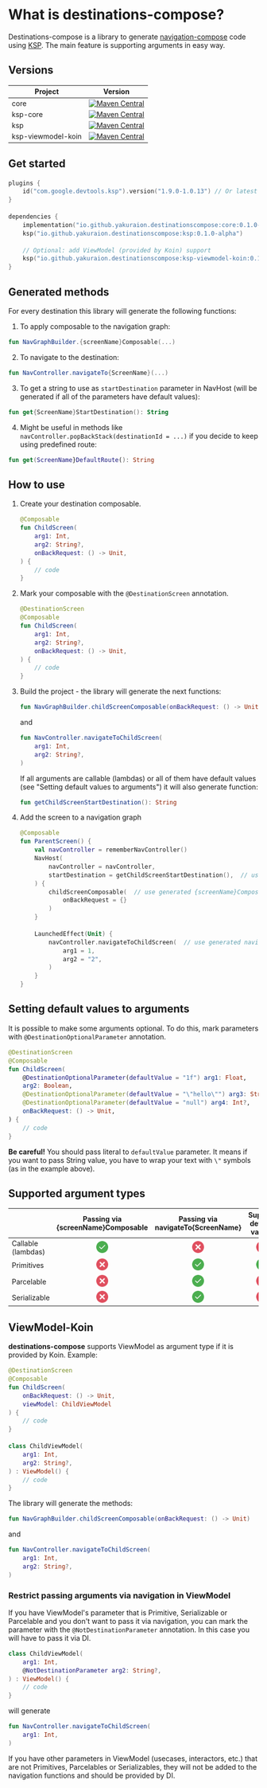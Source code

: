 What is destinations-compose?
=============================

Destinations-compose is a library to generate [navigation-compose](https://developer.android.com/jetpack/compose/navigation) code using [KSP](https://kotlinlang.org/docs/ksp-overview.html). The main feature is supporting arguments in easy way.

## Versions

| Project            |                                                                                                         Version                                                                                                         |
|--------------------|:-----------------------------------------------------------------------------------------------------------------------------------------------------------------------------------------------------------------------:|
| core               |               [![Maven Central](https://img.shields.io/maven-central/v/io.github.yakuraion.destinationscompose/core)](https://central.sonatype.com/artifact/io.github.yakuraion.destinationscompose/core)               |
| ksp-core           |           [![Maven Central](https://img.shields.io/maven-central/v/io.github.yakuraion.destinationscompose/ksp-core)](https://central.sonatype.com/artifact/io.github.yakuraion.destinationscompose/ksp-core)           |
| ksp                |                [![Maven Central](https://img.shields.io/maven-central/v/io.github.yakuraion.destinationscompose/ksp)](https://central.sonatype.com/artifact/io.github.yakuraion.destinationscompose/ksp)                |
| ksp-viewmodel-koin | [![Maven Central](https://img.shields.io/maven-central/v/io.github.yakuraion.destinationscompose/ksp-viewmodel-koin)](https://central.sonatype.com/artifact/io.github.yakuraion.destinationscompose/ksp-viewmodel-koin) |

## Get started

```kotlin
plugins { 
    id("com.google.devtools.ksp").version("1.9.0-1.0.13") // Or latest version of KSP
}

dependencies { 
    implementation("io.github.yakuraion.destinationscompose:core:0.1.0-alpha")
    ksp("io.github.yakuraion.destinationscompose:ksp:0.1.0-alpha")
   
    // Optional: add ViewModel (provided by Koin) support
    ksp("io.github.yakuraion.destinationscompose:ksp-viewmodel-koin:0.1.0-alpha")
}
```

## Generated methods

For every destination this library will generate the following functions:

1. To apply composable to the navigation graph:
```kotlin
fun NavGraphBuilder.{screenName}Composable(...)
```

2. To navigate to the destination:
```kotlin
fun NavController.navigateTo{ScreenName}(...)
```

3. To get a string to use as `startDestination` parameter in NavHost (will be generated if all of the parameters have default values):
```kotlin
fun get{ScreenName}StartDestination(): String
```

4. Might be useful in methods like `navController.popBackStack(destinationId = ...)` if you decide to keep using predefined route:
```kotlin
fun get(ScreenName}DefaultRoute(): String
```

## How to use

1. Create your destination composable.

   ```kotlin
   @Composable
   fun ChildScreen(
       arg1: Int,
       arg2: String?,
       onBackRequest: () -> Unit, 
   ) {
       // code
   }
   ```
2. Mark your composable with the `@DestinationScreen` annotation.

   ```kotlin
   @DestinationScreen
   @Composable
   fun ChildScreen(
       arg1: Int,
       arg2: String?,
       onBackRequest: () -> Unit, 
   ) {
       // code
   }
   ```
3. Build the project - the library will generate the next functions:
   ```kotlin
   fun NavGraphBuilder.childScreenComposable(onBackRequest: () -> Unit)
   ```
   and
   ```kotlin
   fun NavController.navigateToChildScreen(
       arg1: Int,
       arg2: String?,
   )
   ```
   If all arguments are callable (lambdas) or all of them have default values (see "Setting default values to arguments") it will also generate function:
   ```kotlin
   fun getChildScreenStartDestination(): String
   ```
4. Add the screen to a navigation graph

   ```kotlin
   @Composable
   fun ParentScreen() {
       val navController = rememberNavController()
       NavHost(
           navController = navController,
           startDestination = getChildScreenStartDestination(),  // use generated get{ScreenName}StartDestination function
       ) {
           childScreenComposable(  // use generated {screenName}Composable function
               onBackRequest = {}
           )
       }

       LaunchedEffect(Unit) {
           navController.navigateToChildScreen(  // use generated navigateTo{screenName} function
               arg1 = 1,
               arg2 = "2",
           )
       }
   }
   ```

## Setting default values to arguments

It is possible to make some arguments optional. To do this, mark parameters with `@DestinationOptionalParameter` annotation.

```kotlin
@DestinationScreen
@Composable
fun ChildScreen(
    @DestinationOptionalParameter(defaultValue = "1f") arg1: Float,
    arg2: Boolean,
    @DestinationOptionalParameter(defaultValue = "\"hello\"") arg3: String?,
    @DestinationOptionalParameter(defaultValue = "null") arg4: Int?,
    onBackRequest: () -> Unit,
) {
    // code
}
```

**Be careful!**
You should pass literal to `defaultValue` parameter. It means if you want to pass String value, you have to wrap your text with `\"` symbols (as in the example above).

## Supported argument types

|                    |                                              Passing via {screenName}Composable                                              |                                              Passing via navigateTo{ScreenName}                                              |                                                                     Support default values                                                                     |
|--------------------| :---------------------------------------------------------------------------------------------------------------------------: | :---------------------------------------------------------------------------------------------------------------------------: | :-------------------------------------------------------------------------------------------------------------------------------------------------------------: |
| Callable (lambdas) | <img src="https://raw.githubusercontent.com/yakuraion/destinations-compose/main/attachments/images/correct.png" width="24" /> |  <img src="https://raw.githubusercontent.com/yakuraion/destinations-compose/main/attachments/images/close.png" width="24" />  |                   <img src="https://raw.githubusercontent.com/yakuraion/destinations-compose/main/attachments/images/close.png" width="24" />                   |
| Primitives         |  <img src="https://raw.githubusercontent.com/yakuraion/destinations-compose/main/attachments/images/close.png" width="24" />  | <img src="https://raw.githubusercontent.com/yakuraion/destinations-compose/main/attachments/images/correct.png" width="24" /> |                  <img src="https://raw.githubusercontent.com/yakuraion/destinations-compose/main/attachments/images/correct.png" width="24" />                  |
| Parcelable         |  <img src="https://raw.githubusercontent.com/yakuraion/destinations-compose/main/attachments/images/close.png" width="24" />  | <img src="https://raw.githubusercontent.com/yakuraion/destinations-compose/main/attachments/images/correct.png" width="24" /> |                   <img src="https://raw.githubusercontent.com/yakuraion/destinations-compose/main/attachments/images/close.png" width="24" />                   |
| Serializable       |  <img src="https://raw.githubusercontent.com/yakuraion/destinations-compose/main/attachments/images/close.png" width="24" />  | <img src="https://raw.githubusercontent.com/yakuraion/destinations-compose/main/attachments/images/correct.png" width="24" /> |                   <img src="https://raw.githubusercontent.com/yakuraion/destinations-compose/main/attachments/images/close.png" width="24" />                   |


## ViewModel-Koin

**destinations-compose** supports ViewModel as argument type if it is provided by Koin. Example:

```kotlin
@DestinationScreen
@Composable
fun ChildScreen(
    onBackRequest: () -> Unit,
    viewModel: ChildViewModel
) {
    // code
}

class ChildViewModel(
    arg1: Int,
    arg2: String?,
) : ViewModel() {
    // code
}
```

The library will generate the methods:
```kotlin
fun NavGraphBuilder.childScreenComposable(onBackRequest: () -> Unit)
```
and
```kotlin
fun NavController.navigateToChildScreen(
    arg1: Int,
    arg2: String?,
)
```

### Restrict passing arguments via navigation in ViewModel

If you have ViewModel's parameter that is Primitive, Serializable or Parcelable and you don't want to pass it via navigation, 
you can mark the parameter with the `@NotDestinationParameter` annotation. 
In this case you will have to pass it via DI.

```kotlin
class ChildViewModel(
    arg1: Int,
    @NotDestinationParameter arg2: String?,
) : ViewModel() {
    // code
}
```

will generate

```kotlin
fun NavController.navigateToChildScreen(
    arg1: Int,
)
```

If you have other parameters in ViewModel (usecases, interactors, etc.) that are not Primitives, Parcelables or Serializables, 
they will not be added to the navigation functions and should be provided by DI.
